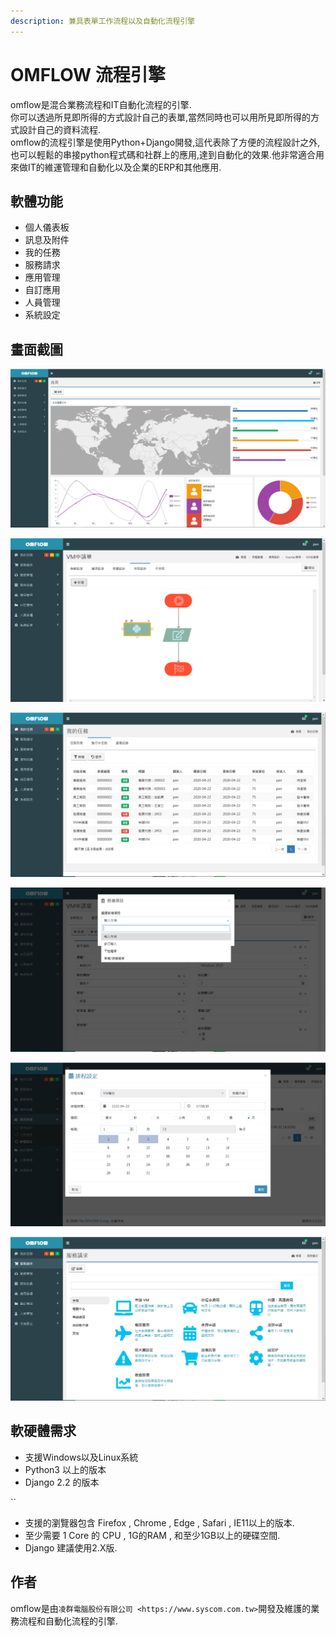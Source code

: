 ```yaml
---
description: 兼具表單工作流程以及自動化流程引擎
---
```


# OMFLOW 流程引擎

omflow是混合業務流程和IT自動化流程的引擎.  
 你可以透過所見即所得的方式設計自己的表單,當然同時也可以用所見即所得的方式設計自己的資料流程.  
 omflow的流程引擎是使用Python+Django開發,這代表除了方便的流程設計之外,  
 也可以輕鬆的串接python程式碼和社群上的應用,達到自動化的效果.他非常適合用來做IT的維運管理和自動化以及企業的ERP和其他應用.

## 軟體功能

* 個人儀表板
* 訊息及附件
* 我的任務
* 服務請求 
* 應用管理 
* 自訂應用 
* 人員管理 
* 系統設定 

## 畫面截圖

[![](https://raw.githubusercontent.com/syscomgo/omlib/master/screenshot/dashboard.png)](https://raw.githubusercontent.com/syscomgo/omlib/master/screenshot/dashboard.png)

[![](https://raw.githubusercontent.com/syscomgo/omlib/master/screenshot/flow.png)](https://raw.githubusercontent.com/syscomgo/omlib/master/screenshot/flow.png)

[![](https://raw.githubusercontent.com/syscomgo/omlib/master/screenshot/mission.png)](https://raw.githubusercontent.com/syscomgo/omlib/master/screenshot/mission.png)

[![](https://raw.githubusercontent.com/syscomgo/omlib/master/screenshot/new-field.png)](https://raw.githubusercontent.com/syscomgo/omlib/master/screenshot/new-field.png)

[![](https://raw.githubusercontent.com/syscomgo/omlib/master/screenshot/schedule.png)](https://raw.githubusercontent.com/syscomgo/omlib/master/screenshot/schedule.png)

[![](https://raw.githubusercontent.com/syscomgo/omlib/master/screenshot/self-service.png)](https://raw.githubusercontent.com/syscomgo/omlib/master/screenshot/self-service.png)

## 軟硬體需求

* 支援Windows以及Linux系統 
* Python3 以上的版本 
* Django 2.2 的版本 

\`\`

* 支援的瀏覽器包含 Firefox , Chrome , Edge , Safari , IE11以上的版本. 
* 至少需要 1 Core 的 CPU , 1G的RAM , 和至少1GB以上的硬碟空間. 
* Django 建議使用2.X版. 

## 作者

omflow是由`凌群電腦股份有限公司 <https://www.syscom.com.tw>`開發及維護的業務流程和自動化流程的引擎.  
 

